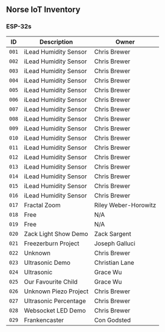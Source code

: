 ## Norse IoT Inventory

### ESP-32s

| ID          | Description            | Owner                |
| ----------- | ---------------------- | ----                 |
| `001`       | iLead Humidity Sensor  | Chris Brewer         |
| `002`       | iLead Humidity Sensor  | Chris Brewer         |
| `003`       | iLead Humidity Sensor  | Chris Brewer         |
| `004`       | iLead Humidity Sensor  | Chris Brewer         |
| `005`       | iLead Humidity Sensor  | Chris Brewer         |
| `006`       | iLead Humidity Sensor  | Chris Brewer         |
| `007`       | iLead Humidity Sensor  | Chris Brewer         |
| `008`       | iLead Humidity Sensor  | Chris Brewer         |
| `009`       | iLead Humidity Sensor  | Chris Brewer         |
| `010`       | iLead Humidity Sensor  | Chris Brewer         |
| `011`       | iLead Humidity Sensor  | Chris Brewer         |
| `012`       | iLead Humidity Sensor  | Chris Brewer         |
| `013`       | iLead Humidity Sensor  | Chris Brewer         |
| `014`       | iLead Humidity Sensor  | Chris Brewer         |
| `015`       | iLead Humidity Sensor  | Chris Brewer         |
| `016`       | iLead Humidity Sensor  | Chris Brewer         |
| `017`       | Fractal Zoom           | Riley Weber-Horowitz |
| `018`       | Free                   | N/A                  |
| `019`       | Free                   | N/A                  |
| `020`       | Zack Light Show Demo   | Zack Sargent         |
| `021`       | Freezerburn Project    | Joseph Galluci       |
| `022`       | Unknown                | Chris Brewer         |
| `023`       | Ultrasonic Demo        | Christian Lane       |
| `024`       | Ultrasonic             | Grace Wu             |
| `025`       | Our Favourite Child    | Grace Wu             |
| `026`       | Unknown Piezo Project  | Chris Brewer         |
| `027`       | Ultrasonic Percentage  | Chris Brewer         |
| `028`       | Websocket LED Demo     | Chris Brewer         |
| `029`       | Frankencaster          | Con Godsted          |
